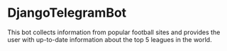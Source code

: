 # DjangoTelegramBot
This bot collects information from popular football sites and provides the user with up-to-date information about the top 5 leagues in the world.

